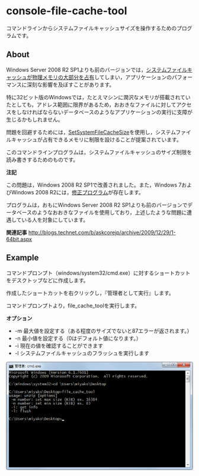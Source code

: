 # console-file-cache-tool
コマンドラインからシステムファイルキャッシュサイズを操作するためのプログラムです。

About
-----
Windows Server 2008 R2 SP1よりも前のバージョンでは，[システムファイルキャッシュが物理メモリの大部分を占有](http://support.microsoft.com/kb/976618)してしまい，アプリケーションのパフォーマンスに深刻な影響を及ぼすことがあります。

特に32ビット版のWindowsでは，たとえマシンに潤沢なメモリが搭載されていたとしても，アドレス範囲に限界があるため，おおきなファイルに対してアクセスをしなければならないデータベースのようなアプリケーションの実行に支障が生じるかもしれません。

問題を回避するためには，[SetSystemFileCacheSize](http://msdn.microsoft.com/en-us/library/aa965240(VS.85).aspx)を使用し，システムファイルキャッシュが占有できるメモリに制限を設けることが提案されています。

このコマンドラインプログラムは，システムファイルキャッシュのサイズ制限を読み書きするためのものです。

**注記**

この問題は，Windows 2008 R2 SP1で改善されました。また，Windows 7およびWindows 2008 R2には，[修正プログラム](http://support.microsoft.com/kb/979149)が存在します。

プログラムは，おもにWindows Server 2008 R2 SP1よりも前のバージョンでデータベースのようなおおきなファイルを使用しており，上述したような問題に遭遇している人を対象にしています。

**関連記事**
http://blogs.technet.com/b/askcorejp/archive/2009/12/29/1-64bit.aspx

Example
-------
コマンドプロンプト（windows/system32/cmd.exe）に対するショートカットをデスクトップなどに作成します。

作成したショートカットを右クリックし，『管理者として実行』します。

コマンドプロンプトより，file_cache_toolを実行します。

**オプション**
* -m 最大値を設定する（ある程度のサイズでないと87エラーが返されます。）
* -n 最小値を設定する（0はデフォルト値になります。）
* -i 現在の値を確認することができます
* -l システムファイルキャッシュのフラッシュを実行します

![](images/1.png)

